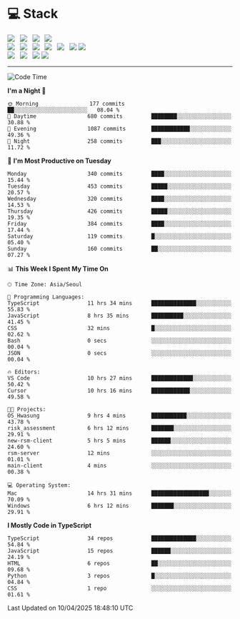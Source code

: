 <h1>💻 Stack</h1>
<div>
 <!-- badge : https://shields.io/ -->
 <!-- icon : https://simpleicons.org/?q=Get -->
 <img src="https://img.shields.io/badge/HTML5-e74c3c?style=flat-square&logo=HTML5&logoColor=white"/> &nbsp 
 <img src="https://img.shields.io/badge/CSS3-0A84FF?style=flat-square&logo=CSS3&logoColor=white"/> &nbsp 
 <img src="https://img.shields.io/badge/JavaScript-FFCD11?style=flat-square&logo=JavaScript&logoColor=white"/> &nbsp 
 <img src="https://img.shields.io/badge/TypeScript-3075C0?style=flat-square&logo=TypeScript&logoColor=white"/>
 <br/>
 <img src="https://img.shields.io/badge/Next-000000?style=flat-square&logo=nextdotjs&logoColor=white"/> &nbsp 
 <img src="https://img.shields.io/badge/React-00BCF6?style=flat-square&logo=React&logoColor=white"/> &nbsp 
 <img src="https://img.shields.io/badge/Redux-764ABC?style=flat-square&logo=Redux&logoColor=white"/> &nbsp
 <img src="https://img.shields.io/badge/Recoil-3578E5?style=flat-square&logo=recoil&logoColor=white"/> &nbsp
 <img src="https://img.shields.io/badge/React-Query-FF4154?style=flat-square&logo=reactquery&logoColor=white"/> &nbsp 
 <img src="https://img.shields.io/badge/styled%2Dcomponents-DB7093?style=flat-square&logo=styled%2Dcomponents&logoColor=white"/>
 <img src="https://img.shields.io/badge/CSS Modules-000000?style=flat-square&logo=CSS Modules&logoColor=white"/> &nbsp 
 <br/>
 <img src="https://img.shields.io/badge/Node-339933?style=flat-square&logo=Node.js&logoColor=white"/> &nbsp 
 <img src="https://img.shields.io/badge/Express-000000?style=flat-square&logo=Express&logoColor=white"/> &nbsp 
 <img src="https://img.shields.io/badge/MongoDB-47A248?style=flat-square&logo=MongoDB&logoColor=white"/>
 <img src="https://img.shields.io/badge/MariaDB-003545?style=flat-square&logo=mariadb&logoColor=white"/>
</div>

<hr>

<!--START_SECTION:waka-->
![Code Time](http://img.shields.io/badge/Code%20Time-2%2C310%20hrs%2035%20mins-blue)

**I'm a Night 🦉** 

```text
🌞 Morning                177 commits         ██░░░░░░░░░░░░░░░░░░░░░░░   08.04 % 
🌆 Daytime                680 commits         ████████░░░░░░░░░░░░░░░░░   30.88 % 
🌃 Evening                1087 commits        ████████████░░░░░░░░░░░░░   49.36 % 
🌙 Night                  258 commits         ███░░░░░░░░░░░░░░░░░░░░░░   11.72 % 
```
📅 **I'm Most Productive on Tuesday** 

```text
Monday                   340 commits         ████░░░░░░░░░░░░░░░░░░░░░   15.44 % 
Tuesday                  453 commits         █████░░░░░░░░░░░░░░░░░░░░   20.57 % 
Wednesday                320 commits         ████░░░░░░░░░░░░░░░░░░░░░   14.53 % 
Thursday                 426 commits         █████░░░░░░░░░░░░░░░░░░░░   19.35 % 
Friday                   384 commits         ████░░░░░░░░░░░░░░░░░░░░░   17.44 % 
Saturday                 119 commits         █░░░░░░░░░░░░░░░░░░░░░░░░   05.40 % 
Sunday                   160 commits         ██░░░░░░░░░░░░░░░░░░░░░░░   07.27 % 
```


📊 **This Week I Spent My Time On** 

```text
🕑︎ Time Zone: Asia/Seoul

💬 Programming Languages: 
TypeScript               11 hrs 34 mins      ██████████████░░░░░░░░░░░   55.83 % 
JavaScript               8 hrs 35 mins       ██████████░░░░░░░░░░░░░░░   41.45 % 
CSS                      32 mins             █░░░░░░░░░░░░░░░░░░░░░░░░   02.62 % 
Bash                     0 secs              ░░░░░░░░░░░░░░░░░░░░░░░░░   00.04 % 
JSON                     0 secs              ░░░░░░░░░░░░░░░░░░░░░░░░░   00.04 % 

🔥 Editors: 
VS Code                  10 hrs 27 mins      █████████████░░░░░░░░░░░░   50.42 % 
Cursor                   10 hrs 16 mins      ████████████░░░░░░░░░░░░░   49.58 % 

🐱‍💻 Projects: 
OS_Hwasung               9 hrs 4 mins        ███████████░░░░░░░░░░░░░░   43.78 % 
risk_assessment          6 hrs 12 mins       ███████░░░░░░░░░░░░░░░░░░   29.91 % 
new-rsm-client           5 hrs 5 mins        ██████░░░░░░░░░░░░░░░░░░░   24.60 % 
rsm-server               12 mins             ░░░░░░░░░░░░░░░░░░░░░░░░░   01.01 % 
main-client              4 mins              ░░░░░░░░░░░░░░░░░░░░░░░░░   00.38 % 

💻 Operating System: 
Mac                      14 hrs 31 mins      ██████████████████░░░░░░░   70.09 % 
Windows                  6 hrs 12 mins       ███████░░░░░░░░░░░░░░░░░░   29.91 % 
```

**I Mostly Code in TypeScript** 

```text
TypeScript               34 repos            ██████████████░░░░░░░░░░░   54.84 % 
JavaScript               15 repos            ██████░░░░░░░░░░░░░░░░░░░   24.19 % 
HTML                     6 repos             ██░░░░░░░░░░░░░░░░░░░░░░░   09.68 % 
Python                   3 repos             █░░░░░░░░░░░░░░░░░░░░░░░░   04.84 % 
CSS                      1 repo              ░░░░░░░░░░░░░░░░░░░░░░░░░   01.61 % 
```




 Last Updated on 10/04/2025 18:48:10 UTC
<!--END_SECTION:waka-->
